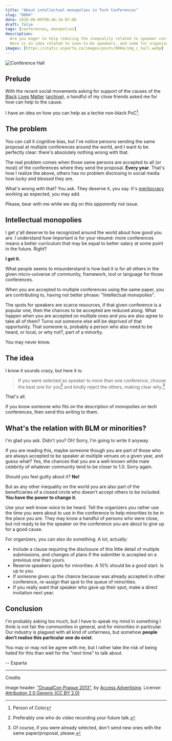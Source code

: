 ```yaml
---
title: "About intellectual monopolies in Tech Conferences"
slug: "0004"
date: 2020-06-09T00:46:34-07:00
draft: false
tags: [conferences, monopolies]
description:
  Are you eager to help reducing the inequality related to speaker conferences?
  Here is an idea related to soon-to-be speakers, and some for organizers.
images: [https://static.esparta.co/images/posts/0004/img_c_hall.webp]
---
```


![Conference Hall][img_conference_hall]
## Prelude

With the recent social movements asking for support of the causes of the
[Black][blm] [Lives][blm_wiki] [Matter][blm_ddg] ([archive][blm_archive]), a
handful of my close friends asked me for how can help to the cause.

I have an idea on how you can help as a techie non-black PoC[^1].

## The problem

You can call it cognitive bias, but I've notice persons sending the same
proposal at multiple conferences around the world, and I want to be perfectly
clear: there's absolutely nothing wrong with that.

The real problem comes when those same persons are accepted to all (or most)
of the conferences where they send the proposal. **Every year**. That's how
I realize the above, others has no problem disclosing in social media how
*lucky* and *blessed* they are.

What's wrong with that? You ask. They deserve it, you say. It's
[meritocracy][meritocracy] working as expected, you may add.

Please, bear with me while we dig on this *apparently* not issue.

## Intellectual monopolies

I get y'all deserve to be recognized around the world about how good you are.
I understand how important is for your résumé: more conferences means a better
curriculum that may be equal to better salary at some point in the future. Right?

**I get it.**

What people seems to misunderstand is how bad it is for all others in the given
micro-universe of community, framework, tool or language for those conferences.

When you are accepted to multiple conferences using the same paper, you are
contributing to, having not better phrase: "Intellectual monopolies".

The spots for speakers are scarce resources, if that given conference is a
popular one, then the chances to be accepted are reduced along. What happen
when you are accepted on multiple ones and you are also agree to take all of
them? Turns out someone else will be deprived of that opportunity. That someone
is, probably a person who also need to be heard, or local, or why not?, part of
a minority.

You may never know.

## The idea

I know it sounds crazy, but here it is:

> If you were selected as speaker to more than one conference,
> choose the best one for you[^2] and kindly reject the others, making clear why.[^3]

That's all.

If you know someone who fits on the description of monopolies on tech
conferences, then send this writing to them.

## What's the relation with BLM or minorities?

I'm glad you ask. Didn't you? Oh! Sorry, I'm going to write it anyway.

If you are reading this, maybe someone though you are part of those who
are always accepted to be speaker at multiple venues on a given year, and guess
what? Yes, the chances that you are a well-known white male celebrity of
whatever community tend to be closer to 1.0. Sorry again.

Should you feel guilty about it? **No!**

But as any other inequality on the world you are also part of the beneficiaries
of a closed circle who doesn't accept others to be included. **You have the
power to change it.**

Use your well-know voice to be heard. Tell the organizers you rather use the
time you were about to use in the conference to help minorities to be in the
place you are. They may know a handful of persons who were close, but not ready
to be the speaker on the conference you are about to give up for a good cause.

For organizers, you can also do something. A lot, actually:
- Include a clause requiring the disclosure of this little detail of multiple
  submissions, and changes of plans if the submitter is accepted on a previous
  one than yours.
- Reserve speakers spots for minorities. A 10% should be a good start. Is up to
  you.
- If someone gives up the chance because was already accepted in other
  conference, re-assign that spot to the queue of minorities.
- If you really want that speaker who gave up their spot, make a direct
  invitation next year.

## Conclusion

I'm probably asking too much, but I have to speak my mind in something I
think is not fair the communities in general, and for minorities in particular.
Our industry is plagued with all kind of unfairness, but somehow **people don't
realise this particular one do exist**.

You may or may not be agree with me, but I rather take the risk of being hated
for this than wait for the "next time" to talk about.

-- Esparta

---
Credits

Image header: ["DrupalCon Prague 2013"][img_link], by
[Access Advertising][img_owner]. License: [Attribution 2.0 Generic (CC BY 2.0)][cc_license]

[^1]: Person of Color
[^2]: Preferably one who do video recording your future talk.
[^3]: Of course, if you were already selected, don't send new ones with the
  same paper/proposal, please.

[meritocracy]: https://web.archive.org/web/20200526005943/https://en.wikipedia.org/wiki/Meritocracy
[blm]: https://blacklivesmatter.com/
[blm_archive]: https://web.archive.org/web/20200609001852/https://blacklivesmatter.com/
[blm_wiki]: https://web.archive.org/web/20200608140826/https://en.wikipedia.org/wiki/Black_Lives_Matter
[blm_ddg]: https://duckduckgo.com/?q=black+lives+matter&t=ffab&ia=web

[img_conference_hall]: https://static.esparta.co/images/posts/0004/img_c_hall.webp
[img_link]: https://www.flickr.com/photos/accessadvertising/9934992753/
[img_owner]: https://www.flickr.com/photos/accessadvertising
[cc_license]: https://creativecommons.org/licenses/by/2.0/
